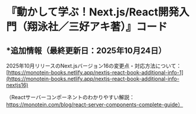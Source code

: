 # 『動かして学ぶ！Next.js/React開発入門（翔泳社／三好アキ著）』コード

## *追加情報（最終更新日：2025年10月24日）

2025年10月リリースのNext.jsバージョン16の変更点・対応方法について：[https://monotein-books.netlify.app/nextjs-react-book-additional-info-1](https://monotein-books.netlify.app/nextjs-react-book-additional-info-nextjs16)

（Reactサーバーコンポーネントのわかりやすい解説：https://monotein.com/blog/react-server-components-complete-guide）
